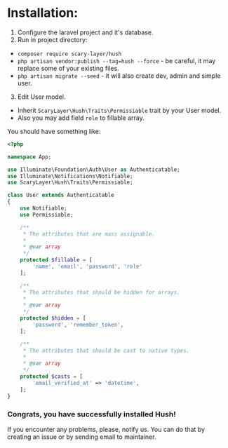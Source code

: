 # Installation:

1.  Configure the laravel project and it's database.
2.  Run in project directory:
*  `composer require scary-layer/hush`
*  `php artisan vendor:publish --tag=hush --force` - be careful, it may replace some of your existing files.
*  `php artisan migrate --seed` - it will also create dev, admin and simple user.
3.  Edit User model.
*  Inherit ```ScaryLayer\Hush\Traits\Permissiable``` trait by your User model.
*  Also you may add field `role` to fillable array.

You should have something like:

```php
<?php

namespace App;

use Illuminate\Foundation\Auth\User as Authenticatable;
use Illuminate\Notifications\Notifiable;
use ScaryLayer\Hush\Traits\Permissiable;

class User extends Authenticatable
{
    use Notifiable;
    use Permissiable;

    /**
     * The attributes that are mass assignable.
     *
     * @var array
     */
    protected $fillable = [
        'name', 'email', 'password', 'role'
    ];

    /**
     * The attributes that should be hidden for arrays.
     *
     * @var array
     */
    protected $hidden = [
        'password', 'remember_token',
    ];

    /**
     * The attributes that should be cast to native types.
     *
     * @var array
     */
    protected $casts = [
        'email_verified_at' => 'datetime',
    ];
}
```

### Congrats, you have successfully installed Hush!
If you encounter any problems, please, notify us. You can do that by creating an issue or by sending email to maintainer.
